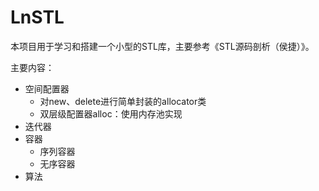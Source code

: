 # LnSTL
本项目用于学习和搭建一个小型的STL库，主要参考《STL源码剖析（侯捷）》。

主要内容：

- 空间配置器
  - 对new、delete进行简单封装的allocator类
  - 双层级配置器alloc：使用内存池实现
- 迭代器
- 容器
  - 序列容器
  - 无序容器
- 算法